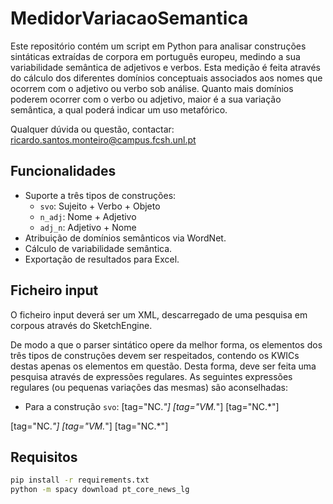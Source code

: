 # MedidorVariacaoSemantica

Este repositório contém um script em Python para analisar construções sintáticas extraídas de corpora em português europeu, medindo a sua variabilidade semântica de adjetivos e verbos.
Esta medição é feita através do cálculo dos diferentes domínios conceptuais associados aos nomes que ocorrem com o adjetivo ou verbo sob análise.
Quanto mais domínios poderem ocorrer com o verbo ou adjetivo, maior é a sua variação semântica, a qual poderá indicar um uso metafórico.


Qualquer dúvida ou questão, contactar: ricardo.santos.monteiro@campus.fcsh.unl.pt

## Funcionalidades
- Suporte a três tipos de construções:
  - `svo`: Sujeito + Verbo + Objeto
  - `n_adj`: Nome + Adjetivo
  - `adj_n`: Adjetivo + Nome
- Atribuição de domínios semânticos via WordNet.
- Cálculo de variabilidade semântica.
- Exportação de resultados para Excel.

## Ficheiro input
O ficheiro input deverá ser um XML, descarregado de uma pesquisa em corpous através do SketchEngine.

De modo a que o parser sintático opere da melhor forma, os elementos dos três tipos de construções devem ser respeitados, contendo os KWICs destas apenas os elementos em questão.
Desta forma, deve ser feita uma pesquisa através de expressões regulares. As seguintes expressões regulares (ou pequenas variações das mesmas) são aconselhadas:
- Para a construção `svo`: [tag="NC.*"] [tag="VM.*"] [tag="NC.*"]


 [tag="NC.*"] [tag="VM.*"] [tag="NC.*"]

## Requisitos
```bash
pip install -r requirements.txt
python -m spacy download pt_core_news_lg

